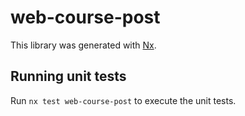 # web-course-post

This library was generated with [Nx](https://nx.dev).

## Running unit tests

Run `nx test web-course-post` to execute the unit tests.
